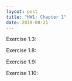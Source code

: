 ```yaml
---
layout: post
title: "HW1: Chapter 1"
date: 2019-08-21
---
```


  Exercise 1.3:
    
  Exercise 1.8:
    
  Exercise 1.9:
    
  Exercise 1.10:
    

